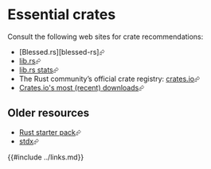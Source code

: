 # Essential crates

Consult the following web sites for crate recommendations:

- [Blessed.rs][blessed-rs]⮳
- [lib.rs]( https://lib.rs/ )⮳
- [lib.rs stats]( https://lib.rs/stats/ )⮳
- The Rust community’s official crate registry: [crates.io]( https://crates.io/ )⮳
- [Crates.io's most (recent) downloads]( https://crates.io/crates?sort=recent-downloads )⮳

## Older resources

- [Rust starter pack]( https://opheron.github.io/rust-starter-pack/ )⮳
- [stdx]( https://github.com/brson/stdx/ )⮳

{{#include ../links.md}}
